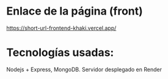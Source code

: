 # Enlace de la página (front)
https://short-url-frontend-khaki.vercel.app/

# Tecnologías usadas: 
Nodejs + Express, MongoDB. Servidor desplegado en Render

